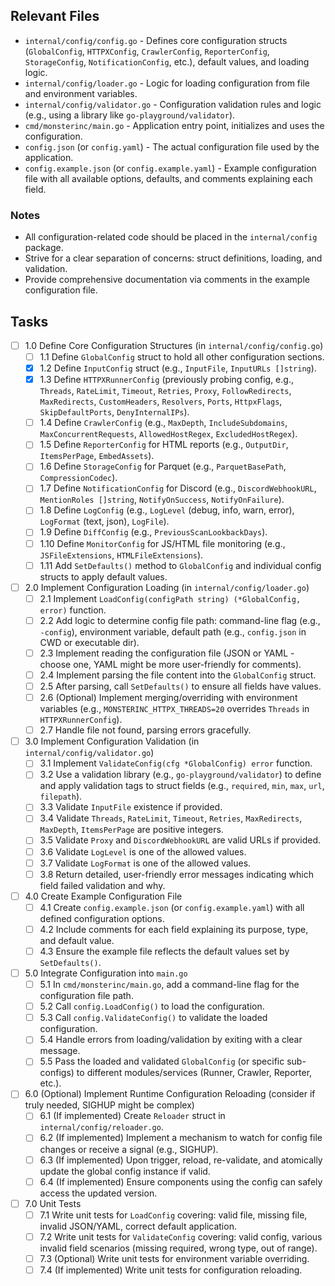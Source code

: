 ## Relevant Files

- `internal/config/config.go` - Defines core configuration structs (`GlobalConfig`, `HTTPXConfig`, `CrawlerConfig`, `ReporterConfig`, `StorageConfig`, `NotificationConfig`, etc.), default values, and loading logic.
- `internal/config/loader.go` - Logic for loading configuration from file and environment variables.
- `internal/config/validator.go` - Configuration validation rules and logic (e.g., using a library like `go-playground/validator`).
- `cmd/monsterinc/main.go` - Application entry point, initializes and uses the configuration.
- `config.json` (or `config.yaml`) - The actual configuration file used by the application.
- `config.example.json` (or `config.example.yaml`) - Example configuration file with all available options, defaults, and comments explaining each field.

### Notes

- All configuration-related code should be placed in the `internal/config` package.
- Strive for a clear separation of concerns: struct definitions, loading, and validation.
- Provide comprehensive documentation via comments in the example configuration file.

## Tasks

- [ ] 1.0 Define Core Configuration Structures (in `internal/config/config.go`)
  - [ ] 1.1 Define `GlobalConfig` struct to hold all other configuration sections.
  - [x] 1.2 Define `InputConfig` struct (e.g., `InputFile`, `InputURLs []string`).
  - [x] 1.3 Define `HTTPXRunnerConfig` (previously probing config, e.g., `Threads`, `RateLimit`, `Timeout`, `Retries`, `Proxy`, `FollowRedirects`, `MaxRedirects`, `CustomHeaders`, `Resolvers`, `Ports`, `HttpxFlags`, `SkipDefaultPorts`, `DenyInternalIPs`).
  - [ ] 1.4 Define `CrawlerConfig` (e.g., `MaxDepth`, `IncludeSubdomains`, `MaxConcurrentRequests`, `AllowedHostRegex`, `ExcludedHostRegex`).
  - [ ] 1.5 Define `ReporterConfig` for HTML reports (e.g., `OutputDir`, `ItemsPerPage`, `EmbedAssets`).
  - [ ] 1.6 Define `StorageConfig` for Parquet (e.g., `ParquetBasePath`, `CompressionCodec`).
  - [ ] 1.7 Define `NotificationConfig` for Discord (e.g., `DiscordWebhookURL`, `MentionRoles []string`, `NotifyOnSuccess`, `NotifyOnFailure`).
  - [ ] 1.8 Define `LogConfig` (e.g., `LogLevel` (debug, info, warn, error), `LogFormat` (text, json), `LogFile`).
  - [ ] 1.9 Define `DiffConfig` (e.g., `PreviousScanLookbackDays`).
  - [ ] 1.10 Define `MonitorConfig` for JS/HTML file monitoring (e.g., `JSFileExtensions`, `HTMLFileExtensions`).
  - [ ] 1.11 Add `SetDefaults()` method to `GlobalConfig` and individual config structs to apply default values.

- [ ] 2.0 Implement Configuration Loading (in `internal/config/loader.go`)
  - [ ] 2.1 Implement `LoadConfig(configPath string) (*GlobalConfig, error)` function.
  - [ ] 2.2 Add logic to determine config file path: command-line flag (e.g., `-config`), environment variable, default path (e.g., `config.json` in CWD or executable dir).
  - [ ] 2.3 Implement reading the configuration file (JSON or YAML - choose one, YAML might be more user-friendly for comments).
  - [ ] 2.4 Implement parsing the file content into the `GlobalConfig` struct.
  - [ ] 2.5 After parsing, call `SetDefaults()` to ensure all fields have values.
  - [ ] 2.6 (Optional) Implement merging/overriding with environment variables (e.g., `MONSTERINC_HTTPX_THREADS=20` overrides `Threads` in `HTTPXRunnerConfig`).
  - [ ] 2.7 Handle file not found, parsing errors gracefully.

- [ ] 3.0 Implement Configuration Validation (in `internal/config/validator.go`)
  - [ ] 3.1 Implement `ValidateConfig(cfg *GlobalConfig) error` function.
  - [ ] 3.2 Use a validation library (e.g., `go-playground/validator`) to define and apply validation tags to struct fields (e.g., `required`, `min`, `max`, `url`, `filepath`).
  - [ ] 3.3 Validate `InputFile` existence if provided.
  - [ ] 3.4 Validate `Threads`, `RateLimit`, `Timeout`, `Retries`, `MaxRedirects`, `MaxDepth`, `ItemsPerPage` are positive integers.
  - [ ] 3.5 Validate `Proxy` and `DiscordWebhookURL` are valid URLs if provided.
  - [ ] 3.6 Validate `LogLevel` is one of the allowed values.
  - [ ] 3.7 Validate `LogFormat` is one of the allowed values.
  - [ ] 3.8 Return detailed, user-friendly error messages indicating which field failed validation and why.

- [ ] 4.0 Create Example Configuration File
  - [ ] 4.1 Create `config.example.json` (or `config.example.yaml`) with all defined configuration options.
  - [ ] 4.2 Include comments for each field explaining its purpose, type, and default value.
  - [ ] 4.3 Ensure the example file reflects the default values set by `SetDefaults()`.

- [ ] 5.0 Integrate Configuration into `main.go`
  - [ ] 5.1 In `cmd/monsterinc/main.go`, add a command-line flag for the configuration file path.
  - [ ] 5.2 Call `config.LoadConfig()` to load the configuration.
  - [ ] 5.3 Call `config.ValidateConfig()` to validate the loaded configuration.
  - [ ] 5.4 Handle errors from loading/validation by exiting with a clear message.
  - [ ] 5.5 Pass the loaded and validated `GlobalConfig` (or specific sub-configs) to different modules/services (Runner, Crawler, Reporter, etc.).

- [ ] 6.0 (Optional) Implement Runtime Configuration Reloading (consider if truly needed, SIGHUP might be complex)
  - [ ] 6.1 (If implemented) Create `Reloader` struct in `internal/config/reloader.go`.
  - [ ] 6.2 (If implemented) Implement a mechanism to watch for config file changes or receive a signal (e.g., SIGHUP).
  - [ ] 6.3 (If implemented) Upon trigger, reload, re-validate, and atomically update the global config instance if valid.
  - [ ] 6.4 (If implemented) Ensure components using the config can safely access the updated version.

- [ ] 7.0 Unit Tests
  - [ ] 7.1 Write unit tests for `LoadConfig` covering: valid file, missing file, invalid JSON/YAML, correct default application.
  - [ ] 7.2 Write unit tests for `ValidateConfig` covering: valid config, various invalid field scenarios (missing required, wrong type, out of range).
  - [ ] 7.3 (Optional) Write unit tests for environment variable overriding.
  - [ ] 7.4 (If implemented) Write unit tests for configuration reloading. 
